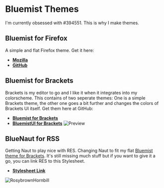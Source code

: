 # Bluemist Themes

I'm currently obsessed with #394551. This is why I make themes.

## Bluemist for Firefox
A simple and flat Firefox theme. Get it here:
* **[Mozilla](https://addons.mozilla.org/de/firefox/addon/bluemist-for-firefox/)**
* **[GitHub](https://github.com/Huygenz/Bluemist-for-Firefox)**

## Bluemist for Brackets
Brackets is my editor to go and I like it when it integrates into my colorscheme.
This contains of two seperate themes: One is a simple Brackets theme, the other one goes a bit further and changes the colors of Brackets UI itself. Get them here at GitHub:
* **[Bluemist for Brackets](https://github.com/Huygenz/Bluemist-for-Brackets)**
* **[BluemistUI for Brackets](https://github.com/Huygenz/Bluemist-UI-for-Brackets)**
![Preview](https://user-images.githubusercontent.com/2411715/122951066-4829be00-d37d-11eb-8c15-2065a243f891.png)

## BlueNaut for RSS
Getting Naut to play nice with RES. Changing Naut to fit my flat [Bluemist theme for Brackets](https://github.com/huygenz/brackets-bluemist).
It's still missing much stuff but if you want to give it a go, you can link RES to this Stylesheet.

* **[Stylesheet Link](https://huygenz.github.io/huygenz/bluenaut/bluenaut.min.css)**

![RosybrownHornbill](https://user-images.githubusercontent.com/2411715/124015109-9aee2000-d9e4-11eb-8116-456dd722e648.png)
